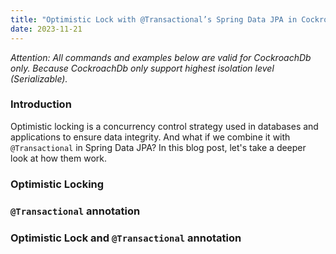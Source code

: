 ```yaml
---
title: "Optimistic Lock with @Transactional’s Spring Data JPA in Cockroach Database"
date: 2023-11-21
---
```


_Attention: All commands and examples below are valid for CockroachDb only. Because CockroachDb only support highest isolation level (Serializable)._

### Introduction

Optimistic locking is a concurrency control strategy used in databases and applications to ensure data integrity. And what if we combine it with `@Transactional` in Spring Data JPA? 
In this blog post, let's take a deeper look at how them work.

### Optimistic Locking

### `@Transactional` annotation

### Optimistic Lock and `@Transactional` annotation
